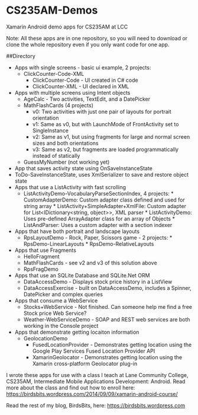 # CS235AM-Demos
Xamarin Android demo apps for CS235AM at LCC

Note: All these apps are in one repository, so you will
need to download or clone the whole repository even if you only want code for one app.

##Directory

* Apps with single screens - basic ui example, 2 projects:
	* ClickCounter-Code-XML
		* ClickCounter-Code - UI created in C# code
		* ClickCounter-XML - UI declared in XML
* Apps with multiple screens using Intent objects
	* AgeCalc - Two activities, TextEdit, and a DatePicker
  	* MathFlashCards (4 projects)
  		* v0: Two activities with just one pair of layouts for portrait orientation
    	* v1: Same as v0, but with LaunchMode of FrontActivity set to SingleInstance
    	* v2: Same as v1, but using fragments for large and normal screen sizes and both orientations
    	* v3: Same as v2, but fragments are loaded programmatically instead of statically
  * GuessMyNumber (not working yet)
* App that saves activity state using OnSaveInstanceState
 * ToDo-SaveInstanceState, uses XmlSerializer to save and restore object state
* Apps that use a ListActivity with fast scrolling
  * ListActivityDemo-VocabularyParseSectionIndex, 4 projects:
    	* CustomAdapterDemo: Custom adapter class defined and used for string array
    	* ListActivity+SimpleAdapter+XmlFile: Custom adapter for List<IDictionary<string, object>>, XML parser 
    	* ListActivityDemo: Uses pre-defined ArrayAdapter class for an array of Objects
    	* ListAndParser: Uses a custom adapter with a section indexer
* Apps that have both portrait and landscape layouts
  * RpsLayoutDemo - Rock, Paper, Scissors game - 2 projects:
    	* RpsDemo-LinearLayouts
    	* RpsDemo-RelativeLayouts
* Apps that use Fragments
  * HelloFragment
  * MathFlashCards - see v2 and v3 of this solution above
  * RpsFragDemo
* Apps that use an SQLite Database and SQLite.Net ORM
  * DataAccessDemo - Displays stock price history in a ListView
  * DataAccessExercise - built on DataAccessDemo, includes a Spinner, DatePicker and complex queries
* Apps that consume a WebService
  * Stocks+WebService - Not finished. Can someone help me find a free Stock price Web Service?
  * Weather-WebServiceDemo - SOAP and REST web services are both working in the Console project
* Apps that demonstrate getting locaiton information
  * GeolocationDemo
    * FusedLocationProvider - Demonstrates getting location using the Google Play Services Fused Location Provider API
    * XamarinGeolocator - Demonstrates getting location using the Xamarin cross-platform Geolocator plug-in

I wrote these apps for use with a class I teach at Lane Community College, CS235AM, Intermediate Mobile Applications Development: Android. Read more about the class and find out how to enroll here: https://birdsbits.wordpress.com/2014/09/09/xamarin-android-course/

Read the rest of my blog, BirdsBits, here:
https://birdsbits.wordpress.com
